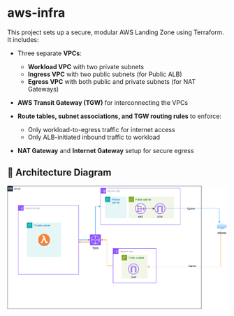 # aws-infra

This project sets up a secure, modular AWS Landing Zone using Terraform. It includes:

- Three separate **VPCs**:
  - **Workload VPC** with two private subnets
  - **Ingress VPC** with two public subnets (for Public ALB)
  - **Egress VPC** with both public and private subnets (for NAT Gateways)

- **AWS Transit Gateway (TGW)** for interconnecting the VPCs
- **Route tables, subnet associations, and TGW routing rules** to enforce:
  - Only workload-to-egress traffic for internet access
  - Only ALB-initiated inbound traffic to workload
- **NAT Gateway** and **Internet Gateway** setup for secure egress

## 📐 Architecture Diagram

![AWS Landing Zone Architecture](./assets/landing_zone.png)
